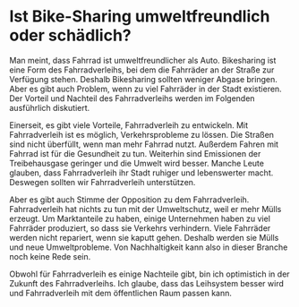 # Ist Bike-Sharing umweltfreundlich oder schädlich?

Man meint, dass Fahrrad ist umweltfreundlicher als Auto. Bikesharing
ist eine Form des Fahrradverleihs, bei dem die Fahrräder an
der Straße zur Verfügung stehen. Deshalb Bikesharing sollten weniger
Abgase bringen. Aber es gibt auch Problem, wenn zu viel Fahrräder in der Stadt
existieren. Der Vorteil und Nachteil des Fahrradverleihs werden im Folgenden ausführlich diskutiert.

Einerseit, es gibt viele Vorteile, Fahrradverleih zu entwickeln.
Mit Fahrradverleih ist es möglich, Verkehrsprobleme zu lössen. Die Straßen sind nicht überfüllt,
wenn man mehr Fahrrad nutzt. Außerdem Fahren mit Fahrrad ist für die Gesundheit zu tun. Weiterhin
sind Emissionen der Treibehausgase geringer und die Umwelt wird besser. Manche Leute glauben,
dass Fahrradverleih ihr Stadt ruhiger und lebenswerter macht. Deswegen sollten wir Fahrradverleih
unterstützen.

Aber es gibt auch Stimme der Opposition zu dem Fahrradverleih. Fahrradverleih hat nichts zu tun mit
der Umweltschutz, weil er mehr Mülls erzeugt. Um Marktanteile zu haben, einige Unternehmen haben
zu viel Fahrräder produziert, so dass sie Verkehrs verhindern. Viele Fahrräder werden nicht repariert,
wenn sie kaputt gehen. Deshalb werden sie Mülls und neue Umweltprobleme. Von Nachhaltigkeit kann
also in dieser Branche noch keine Rede sein.

Obwohl für Fahrradverleih es einige Nachteile gibt, bin ich optimistich in der Zukunft des Fahrradverleihs. Ich glaube, dass das Leihsystem besser wird und Fahrradverleih mit dem
öffentlichen Raum passen kann.